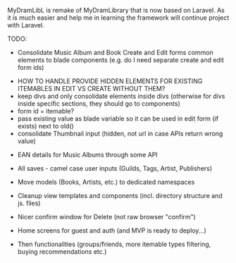 MyDramLibL is remake of MyDramLibrary that is now based on Laravel.
As it is much easier and help me in learning the framework will continue project with Laravel.

TODO:
+ Consolidate Music Album and Book Create and Edit forms common elements to blade components (e.g. do I need separate create and edit form ids)
* HOW TO HANDLE PROVIDE HIDDEN ELEMENTS FOR EXISTING ITEMABLES IN EDIT VS CREATE WITHOUT THEM?
* keep divs and only consolidate elements inside divs (otherwise for divs inside specific sections, they should go to components)
* form id = itemable?
* pass existing value as blade variable so it can be used in edit form (if exists) next to old()
* consolidate Thumbnail input (hidden, not url in case APIs return wrong value)
- EAN details for Music Albums through some API
- All saves - camel case user inputs (Guilds, Tags, Artist, Publishers)

- Move models (Books, Artists, etc.) to dedicated namespaces
- Cleanup view templates and components (incl. directory structure and js. files)
- Nicer confirm window for Delete (not raw browser "confirm")
- Home screens for guest and auth (and MVP is ready to deploy...)
- Then functionalities (groups/friends, more itemable types filtering, buying recommendations etc.)
